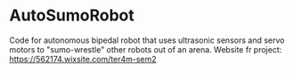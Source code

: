 # AutoSumoRobot
Code for autonomous bipedal robot that uses ultrasonic sensors and servo motors to "sumo-wrestle" other robots out of an arena.
Website fr project: https://562174.wixsite.com/ter4m-sem2
